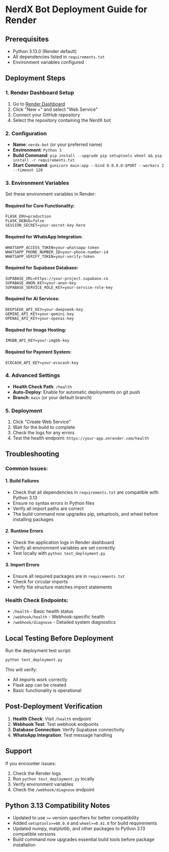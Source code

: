 # NerdX Bot Deployment Guide for Render

## Prerequisites
- Python 3.13.0 (Render default)
- All dependencies listed in `requirements.txt`
- Environment variables configured

## Deployment Steps

### 1. Render Dashboard Setup
1. Go to [Render Dashboard](https://dashboard.render.com/)
2. Click "New +" and select "Web Service"
3. Connect your GitHub repository
4. Select the repository containing the NerdX bot

### 2. Configuration
- **Name**: `nerdx-bot` (or your preferred name)
- **Environment**: `Python 3`
- **Build Command**: `pip install --upgrade pip setuptools wheel && pip install -r requirements.txt`
- **Start Command**: `gunicorn main:app --bind 0.0.0.0:$PORT --workers 2 --timeout 120`

### 3. Environment Variables
Set these environment variables in Render:

#### Required for Core Functionality:
```
FLASK_ENV=production
FLASK_DEBUG=false
SESSION_SECRET=your-secret-key-here
```

#### Required for WhatsApp Integration:
```
WHATSAPP_ACCESS_TOKEN=your-whatsapp-token
WHATSAPP_PHONE_NUMBER_ID=your-phone-number-id
WHATSAPP_VERIFY_TOKEN=your-verify-token
```

#### Required for Supabase Database:
```
SUPABASE_URL=https://your-project.supabase.co
SUPABASE_ANON_KEY=your-anon-key
SUPABASE_SERVICE_ROLE_KEY=your-service-role-key
```

#### Required for AI Services:
```
DEEPSEEK_API_KEY=your-deepseek-key
GEMINI_API_KEY=your-gemini-key
OPENAI_API_KEY=your-openai-key
```

#### Required for Image Hosting:
```
IMGBB_API_KEY=your-imgbb-key
```

#### Required for Payment System:
```
ECOCASH_API_KEY=your-ecocash-key
```

### 4. Advanced Settings
- **Health Check Path**: `/health`
- **Auto-Deploy**: Enable for automatic deployments on git push
- **Branch**: `main` (or your default branch)

### 5. Deployment
1. Click "Create Web Service"
2. Wait for the build to complete
3. Check the logs for any errors
4. Test the health endpoint: `https://your-app.onrender.com/health`

## Troubleshooting

### Common Issues:

#### 1. Build Failures
- Check that all dependencies in `requirements.txt` are compatible with Python 3.13
- Ensure no syntax errors in Python files
- Verify all import paths are correct
- The build command now upgrades pip, setuptools, and wheel before installing packages

#### 2. Runtime Errors
- Check the application logs in Render dashboard
- Verify all environment variables are set correctly
- Test locally with `python test_deployment.py`

#### 3. Import Errors
- Ensure all required packages are in `requirements.txt`
- Check for circular imports
- Verify file structure matches import statements

### Health Check Endpoints:
- `/health` - Basic health status
- `/webhook/health` - Webhook-specific health
- `/webhook/diagnose` - Detailed system diagnostics

## Local Testing Before Deployment

Run the deployment test script:
```bash
python test_deployment.py
```

This will verify:
- All imports work correctly
- Flask app can be created
- Basic functionality is operational

## Post-Deployment Verification

1. **Health Check**: Visit `/health` endpoint
2. **Webhook Test**: Test webhook endpoints
3. **Database Connection**: Verify Supabase connectivity
4. **WhatsApp Integration**: Test message handling

## Support

If you encounter issues:
1. Check the Render logs
2. Run `python test_deployment.py` locally
3. Verify environment variables
4. Check the `/webhook/diagnose` endpoint

## Python 3.13 Compatibility Notes

- Updated to use `>=` version specifiers for better compatibility
- Added `setuptools>=68.0.0` and `wheel>=0.41.0` for build requirements
- Updated numpy, matplotlib, and other packages to Python 3.13 compatible versions
- Build command now upgrades essential build tools before package installation
